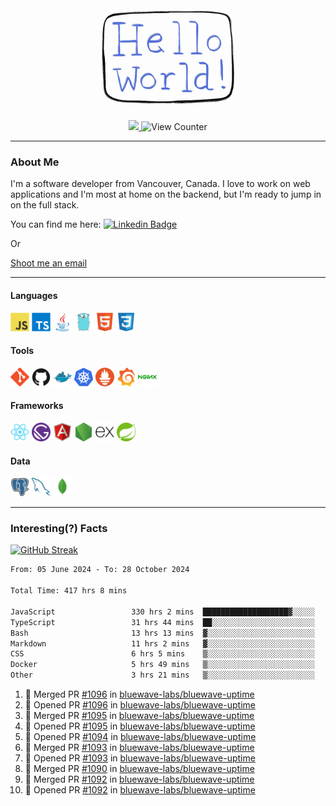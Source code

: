 <div align="center">
    <img src="./img/hello_world.webp" height="200px" width="">
    <div>
        <a href="https://www.linkedin.com/in/ajhollid">
            <img src="https://img.shields.io/badge/LinkedIn-blue"/>
        </a>
        <img src="https://komarev.com/ghpvc/?username=ajhollid&color=yellow" alt="View Counter">
    </div>
</div>

---

### About Me

I'm a software developer from Vancouver, Canada. I love to work on web applications and I'm most at home on the backend, but I'm ready to jump in on the full stack.

You can find me here: [![Linkedin Badge](https://img.shields.io/badge/-ajhollid-blue?style=flat&logo=Linkedin&logoColor=white)](https://www.linkedin.com/in/ajhollid)

Or

[Shoot me an email](mailto:ajhollid@gmail.com)

---

#### Languages

<div>
    <img src="./img/devicons/javascript-original.svg" width=30 height=30 alt="JavaScript">
    <img src="/img/devicons/typescript-original.svg" width=30 height=30 alt="TypeScript">
    <img src="./img/devicons/java-original.svg" width=30 height=30 alt="Java">
    <img src="./img/devicons/go-original.svg" width=30 height=30 alt="Golang">
    <img src="./img/devicons/html5-original.svg" width=30 height=30 alt="HTML 5">
    <img src="./img/devicons/css3-original.svg" width=30 height=30 alt="CSS 3">
</div>

#### Tools

<div>
    <img src="./img/devicons/git-original.svg" width=30 height=30 alt="Git">
    <img src="./img/devicons/github-original.svg" width=30 height=30 alt="Github">
    <img src="./img/devicons/docker-original.svg" width=30 
    height=30 alt="Docker">
    <img src="./img/devicons/kubernetes-original.svg" width=30 height=30 alt="K8">
    <img src="./img/devicons/prometheus-original.svg" width=30 height=30 alt="Prometheus">
    <img src="./img/devicons/grafana-original.svg" width=30 height=30 alt="Grafana">
    <img src="./img/devicons/nginx-original.svg" width=30 height=30 alt="Nginx">
</div>

#### Frameworks

<div>
    <img src="./img/devicons/react-original.svg" width=30 height=30 alt="React">
    <img src="./img/devicons/gatsby-original.svg" width=30 height=30 alt="Gatsby">
    <img src="./img/devicons/angularjs-original.svg" width=30 height=30 alt="AngularJS">
    <img src="./img/devicons/nodejs-original.svg" width=30 height=30 alt="NodeJS">
    <img src="./img/devicons/express-original.svg" width=30 height=30 alt="Express">
    <img src="./img/devicons/spring-original.svg" width=30 height=30 alt="Spring">
</div>

#### Data

<div>
    <img src="./img/devicons/postgresql-original.svg" width=30 height=30 alt="Postgresql">
    <img src="./img/devicons/mysql-original.svg" width=30 height=30 alt="Mysql">
    <img src="./img/devicons/mongodb-original.svg" width=30 height=30 alt="MongoDB">
</div>

---

### Interesting(?) Facts

[![GitHub Streak](http://github-readme-streak-stats.herokuapp.com?user=ajhollid)](https://git.io/streak-stats)

 <!--START_SECTION:waka-->

```txt
From: 05 June 2024 - To: 28 October 2024

Total Time: 417 hrs 8 mins

JavaScript                 330 hrs 2 mins  ███████████████████▓░░░░░   78.49 %
TypeScript                 31 hrs 44 mins  ██░░░░░░░░░░░░░░░░░░░░░░░   07.55 %
Bash                       13 hrs 13 mins  ▓░░░░░░░░░░░░░░░░░░░░░░░░   03.15 %
Markdown                   11 hrs 2 mins   ▓░░░░░░░░░░░░░░░░░░░░░░░░   02.63 %
CSS                        6 hrs 5 mins    ▒░░░░░░░░░░░░░░░░░░░░░░░░   01.45 %
Docker                     5 hrs 49 mins   ▒░░░░░░░░░░░░░░░░░░░░░░░░   01.39 %
Other                      3 hrs 21 mins   ▒░░░░░░░░░░░░░░░░░░░░░░░░   00.80 %
```

<!--END_SECTION:waka-->


<!--START_SECTION:activity-->
1. 🎉 Merged PR [#1096](https://github.com/bluewave-labs/bluewave-uptime/pull/1096) in [bluewave-labs/bluewave-uptime](https://github.com/bluewave-labs/bluewave-uptime)
2. 💪 Opened PR [#1096](https://github.com/bluewave-labs/bluewave-uptime/pull/1096) in [bluewave-labs/bluewave-uptime](https://github.com/bluewave-labs/bluewave-uptime)
3. 🎉 Merged PR [#1095](https://github.com/bluewave-labs/bluewave-uptime/pull/1095) in [bluewave-labs/bluewave-uptime](https://github.com/bluewave-labs/bluewave-uptime)
4. 💪 Opened PR [#1095](https://github.com/bluewave-labs/bluewave-uptime/pull/1095) in [bluewave-labs/bluewave-uptime](https://github.com/bluewave-labs/bluewave-uptime)
5. 💪 Opened PR [#1094](https://github.com/bluewave-labs/bluewave-uptime/pull/1094) in [bluewave-labs/bluewave-uptime](https://github.com/bluewave-labs/bluewave-uptime)
6. 🎉 Merged PR [#1093](https://github.com/bluewave-labs/bluewave-uptime/pull/1093) in [bluewave-labs/bluewave-uptime](https://github.com/bluewave-labs/bluewave-uptime)
7. 💪 Opened PR [#1093](https://github.com/bluewave-labs/bluewave-uptime/pull/1093) in [bluewave-labs/bluewave-uptime](https://github.com/bluewave-labs/bluewave-uptime)
8. 🎉 Merged PR [#1090](https://github.com/bluewave-labs/bluewave-uptime/pull/1090) in [bluewave-labs/bluewave-uptime](https://github.com/bluewave-labs/bluewave-uptime)
9. 🎉 Merged PR [#1092](https://github.com/bluewave-labs/bluewave-uptime/pull/1092) in [bluewave-labs/bluewave-uptime](https://github.com/bluewave-labs/bluewave-uptime)
10. 💪 Opened PR [#1092](https://github.com/bluewave-labs/bluewave-uptime/pull/1092) in [bluewave-labs/bluewave-uptime](https://github.com/bluewave-labs/bluewave-uptime)
<!--END_SECTION:activity-->
